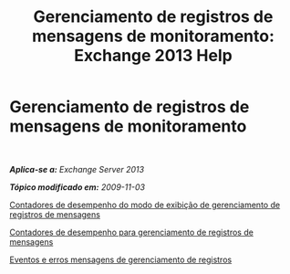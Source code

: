 ﻿---
title: 'Gerenciamento de registros de mensagens de monitoramento: Exchange 2013 Help'
TOCTitle: Gerenciamento de registros de mensagens de monitoramento
ms:assetid: bb5aa00a-e2b8-4abe-9943-eccab5a116db
ms:mtpsurl: https://technet.microsoft.com/pt-br/library/Bb310793(v=EXCHG.150)
ms:contentKeyID: 51407904
ms.date: 05/22/2018
mtps_version: v=EXCHG.150
ms.translationtype: MT
---

# Gerenciamento de registros de mensagens de monitoramento

 

_**Aplica-se a:** Exchange Server 2013_

_**Tópico modificado em:** 2009-11-03_

[Contadores de desempenho do modo de exibição de gerenciamento de registros de mensagens](view-performance-counters-for-messaging-records-management-exchange-2013-help.md)

[Contadores de desempenho para gerenciamento de registros de mensagens](performance-counters-for-messaging-records-management-exchange-2013-help.md)

[Eventos e erros mensagens de gerenciamento de registros](messaging-records-management-errors-and-events-exchange-2013-help.md)

